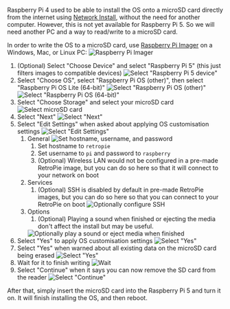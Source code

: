Raspberry Pi 4 used to be able to install the OS onto a microSD card directly from the internet using
[Network Install](https://www.raspberrypi.com/documentation/computers/getting-started.html#install-over-the-network),
without the need for another computer. However, this is not yet available for Raspberry Pi 5. So we will need another PC
and a way to read/write to a microSD card.

In order to write the OS to a microSD card, use 
[Raspberry Pi Imager](https://www.raspberrypi.com/documentation/computers/getting-started.html#install-using-imager)
on a Windows, Mac, or Linux PC:
![Raspberry Pi Imager](screenshots/install_os/rpi_main_01.png?raw=true "Main")
1. (Optional) Select "Choose Device" and select "Raspberry Pi 5" (this just filters images to compatible devices)
   ![Select "Raspberry Pi 5 device"](screenshots/install_os/rpi_choose-device.png?raw=true "Raspberry Pi Device")
2. Select "Choose OS", select "Raspberry Pi OS (other)", then select "Raspberry Pi OS Lite (64-bit)"
   ![Select "Raspberry Pi OS (other)"](screenshots/install_os/rpi_choose-os_01.png?raw=true "Operating System")
   ![Select "Raspberry Pi OS (64-bit)"](screenshots/install_os/rpi_choose-os_02.png?raw=true "Operating System")
3. Select "Choose Storage" and select your microSD card
   ![Select microSD card](screenshots/install_os/rpi_choose-storage.png?raw=true "Storage")
4. Select "Next"
   ![Select "Next"](screenshots/install_os/rpi_main_02.png?raw=true "Main")
5. Select "Edit Settings" when asked about applying OS customisation settings
   ![Select "Edit Settings"](screenshots/install_os/rpi_use-os-customization.png?raw=true "Use OS customisation?")
    1. General
       ![Set hostname, username, and password](screenshots/install_os/rpi_os-customization_general.png?raw=true "OS Customisation")
        1. Set hostname to `retropie`
        2. Set username to `pi` and password to `raspberry`
        3. (Optional) Wireless LAN would not be configured in a pre-made RetroPie image, but you can do so here so that
           it will connect to your network on boot
       <!--4. Locale Settings TODO determine default locale settings if at all-->
    2. Services
        1. (Optional) SSH is disabled by default in pre-made RetroPie images, but you can do so here so that you can
           connect to your RetroPie on boot
           ![Optionally configure SSH](screenshots/install_os/rpi_os-customization_services.png?raw=true "OS Customisation")
    3. Options
        1. (Optional) Playing a sound when finished or ejecting the media don't affect the install but may be useful.
       <!--TODO determine whether telemetry is enabled in pre-made images-->
       ![Optionally play a sound or eject media when finished](screenshots/install_os/rpi_os-customization_options.png?raw=true)
6. Select "Yes" to apply OS customisation settings
   ![Select "Yes"](screenshots/install_os/rpi_use-os-customization.png?raw=true "Use OS customisation?")
7. Select "Yes" when warned about all existing data on the microSD card being erased
   ![Select "Yes"](screenshots/install_os/rpi_warning.png?raw=true "Warning")
8. Wait for it to finish writing
   ![Wait](screenshots/install_os/rpi_writing.png?raw=true "Writing")
9. Select "Continue" when it says you can now remove the SD card from the reader
   ![Select "Continue"](screenshots/install_os/rpi_write-successful.png?raw=true "Write Successful")

After that, simply insert the microSD card into the Raspberry Pi 5 and turn it on. It will finish installing the OS,
and then reboot. 

